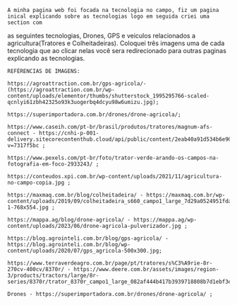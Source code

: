     A minha pagina web foi focada na tecnologia no campo, fiz um pagina inical explicando sobre as tecnologias logo em seguida criei uma section com
  as seguintes tecnologias, Drones, GPS e veiculos relacionados a agricultura(Tratores e Colheitadeiras).
    Coloquei três imagens uma de cada tecnologia que ao clicar nelas você sera redirecionado para outras paginas explicando as tecnologias.


    REFÊRENCIAS DE IMAGENS:
    
    https://agroattraction.com.br/gps-agricola/- (https://agroattraction.com.br/wp-content/uploads/elementor/thumbs/shutterstock_1995295766-scaled-qcnlyi61zbh42325o93k3uogerbq4dcyu98w6umizu.jpg);
    
    https://superimportadora.com.br/drones/drone-agricola/;

    https://www.caseih.com/pt-br/brasil/produtos/tratores/magnum-afs-connect - https://cnhi-p-001-delivery.sitecorecontenthub.cloud/api/public/content/2eab40a91d534b6e903b6e0aec2ff50e?v=7317f5bc ;

    https://www.pexels.com/pt-br/foto/trator-verde-arando-os-campos-na-fotografia-em-foco-2933243/ ;

    https://conteudos.xpi.com.br/wp-content/uploads/2021/11/agricultura-no-campo-copia.jpg ;

    https://maxmaq.com.br/blog/colheitadeira/ - https://maxmaq.com.br/wp-content/uploads/2019/09/colheitadeira_s660_campo1_large_7d29a0524951fda410ad584d8bb04bda839e9af5-1-768x554.jpg ;

    https://mappa.ag/blog/drone-agricola/ - https://mappa.ag/wp-content/uploads/2023/06/drone-agricola-pulverizador.jpg ;

    https://blog.agrointeli.com.br/blog/gps-agricola/ - https://blog.agrointeli.com.br/blog/wp-content/uploads/2020/07/gps_agricola-500x300.jpg;

    https://www.terraverdeagro.com.br/page/pt/tratores/s%C3%A9rie-8r-270cv-400cv/8370r/ - https://www.deere.com.br/assets/images/region-3/products/tractors/large/8r-series/8370r/trator_8370r_campo1_large_082af444b417b3939718808b7d1ebf3e647a159e.jpg;

    Drones - https://superimportadora.com.br/drones/drone-agricola/ ;
    
    
